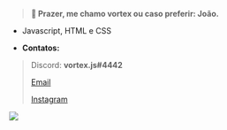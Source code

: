 > **👋 Prazer, me chamo vortex ou caso preferir: João.**
- Javascript, HTML e CSS

-  **Contatos:**
> Discord: **vortex.js#4442**
> 
> [Email](vortex.developer.contato@gmail.com)
> 
> [Instagram](https://instagram.com/o.joao.andre)

![](https://i.imgur.com/MlNT2aZ.png)
